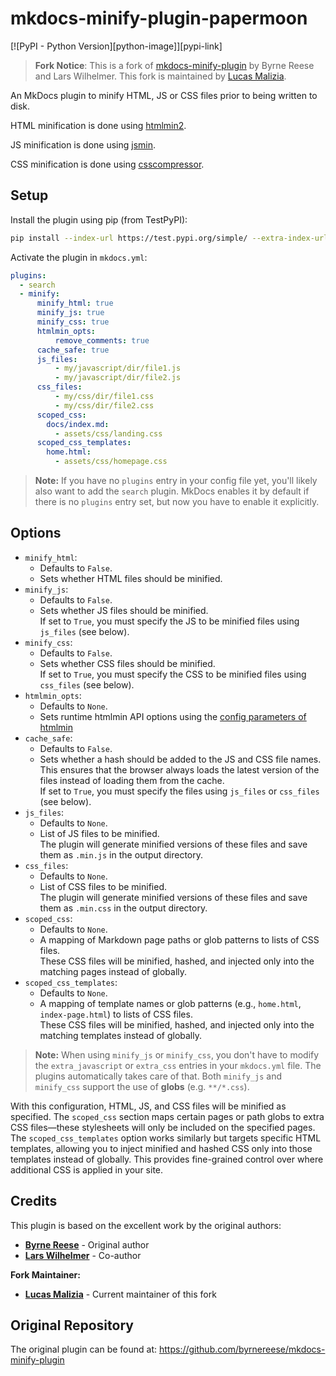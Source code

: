 # mkdocs-minify-plugin-papermoon

[![PyPI - Python Version][python-image]][pypi-link]

> **Fork Notice**: This is a fork of [mkdocs-minify-plugin](https://github.com/byrnereese/mkdocs-minify-plugin) by Byrne Reese and Lars Wilhelmer. This fork is maintained by [Lucas Malizia](https://github.com/0xlukem).

An MkDocs plugin to minify HTML, JS or CSS files prior to being written to disk.

HTML minification is done using [htmlmin2](https://github.com/wilhelmer/htmlmin).

JS minification is done using [jsmin](https://github.com/tikitu/jsmin/).

CSS minification is done using [csscompressor](https://github.com/sprymix/csscompressor).

## Setup

Install the plugin using pip (from TestPyPI):

```bash
pip install --index-url https://test.pypi.org/simple/ --extra-index-url https://pypi.org/simple mkdocs-minify-plugin-papermoon-test
```

Activate the plugin in `mkdocs.yml`:

```yaml
plugins:
  - search
  - minify:
      minify_html: true
      minify_js: true
      minify_css: true
      htmlmin_opts:
          remove_comments: true
      cache_safe: true
      js_files:
          - my/javascript/dir/file1.js
          - my/javascript/dir/file2.js
      css_files:
          - my/css/dir/file1.css
          - my/css/dir/file2.css
      scoped_css:
        docs/index.md:
          - assets/css/landing.css
      scoped_css_templates:
        home.html:
          - assets/css/homepage.css
```

> **Note:** If you have no `plugins` entry in your config file yet, you'll likely also want to add the `search` plugin. MkDocs enables it by default if there is no `plugins` entry set, but now you have to enable it explicitly.

## Options

- `minify_html`:
  - Defaults to `False`.
  - Sets whether HTML files should be minified.
- `minify_js`:
  - Defaults to `False`.
  - Sets whether JS files should be minified.<br>
    If set to `True`, you must specify the JS to be minified files using `js_files` (see below).
- `minify_css`:
  - Defaults to `False`.
  - Sets whether CSS files should be minified.<br>
    If set to `True`, you must specify the CSS to be minified files using `css_files` (see below).
- `htmlmin_opts`:
  - Defaults to `None`.
  - Sets runtime htmlmin API options using the [config parameters of htmlmin](https://htmlmin.readthedocs.io/en/latest/reference.html#main-functions)
- `cache_safe`:
  - Defaults to `False`.
  - Sets whether a hash should be added to the JS and CSS file names. This ensures that the browser always loads the latest version of the files instead of loading them from the cache.<br>
    If set to `True`, you must specify the files using `js_files` or `css_files` (see below).
- `js_files`:
  - Defaults to `None`.
  - List of JS files to be minified.<br>
    The plugin will generate minified versions of these files and save them as `.min.js` in the output directory.
- `css_files`:
  - Defaults to `None`.
  - List of CSS files to be minified.<br>
    The plugin will generate minified versions of these files and save them as `.min.css` in the output directory.
- `scoped_css`:
  - Defaults to `None`.
  - A mapping of Markdown page paths or glob patterns to lists of CSS files.<br>
    These CSS files will be minified, hashed, and injected only into the matching pages instead of globally.
- `scoped_css_templates`:
  - Defaults to `None`.
  - A mapping of template names or glob patterns (e.g., `home.html`, `index-page.html`) to lists of CSS files.<br>
    These CSS files will be minified, hashed, and injected only into the matching templates instead of globally.

> **Note:** When using `minify_js` or `minify_css`, you don't have to modify the `extra_javascript` or `extra_css` entries
in your `mkdocs.yml` file. The plugins automatically takes care of that.
Both `minify_js` and `minify_css` support the use of **globs** (e.g. `**/*.css`).



With this configuration, HTML, JS, and CSS files will be minified as specified. The `scoped_css` section maps certain pages or path globs to extra CSS files—these stylesheets will only be included on the specified pages. The `scoped_css_templates` option works similarly but targets specific HTML templates, allowing you to inject minified and hashed CSS only into those templates instead of globally. This provides fine-grained control over where additional CSS is applied in your site.

## Credits

This plugin is based on the excellent work by the original authors:

- **[Byrne Reese](https://github.com/byrnereese)** - Original author
- **[Lars Wilhelmer](https://github.com/wilhelmer)** - Co-author

**Fork Maintainer:**
- **[Lucas Malizia](https://github.com/0xlukem)** - Current maintainer of this fork

## Original Repository

The original plugin can be found at: https://github.com/byrnereese/mkdocs-minify-plugin
